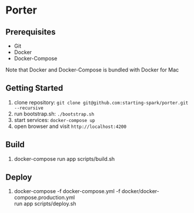 # Porter

Prerequisites
-------------
* Git
* Docker
* Docker-Compose

Note that Docker and Docker-Compose is bundled with Docker for Mac

Getting Started
---------------
1. clone repository: `git clone git@github.com:starting-spark/porter.git --recursive`
2. run bootstrap.sh: `./bootstrap.sh`
3. start services: `docker-compose up`
4. open browser and visit `http://localhost:4200`

Build
-----
1. docker-compose run app scripts/build.sh

Deploy
------
1. docker-compose -f docker-compose.yml -f docker/docker-compose.production.yml \
  run app scripts/deploy.sh 

